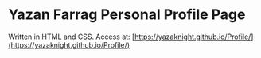 # Yazan Farrag Personal Profile Page

Written in HTML and CSS. Access at: [https://yazaknight.github.io/Profile/](https://yazaknight.github.io/Profile/)
